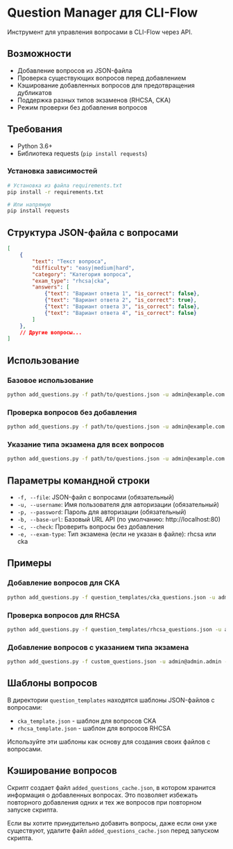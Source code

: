 # Question Manager для CLI-Flow

Инструмент для управления вопросами в CLI-Flow через API.

## Возможности

- Добавление вопросов из JSON-файла
- Проверка существующих вопросов перед добавлением
- Кэширование добавленных вопросов для предотвращения дубликатов
- Поддержка разных типов экзаменов (RHCSA, CKA)
- Режим проверки без добавления вопросов

## Требования

- Python 3.6+
- Библиотека requests (`pip install requests`)

### Установка зависимостей

```bash
# Установка из файла requirements.txt
pip install -r requirements.txt

# Или напрямую
pip install requests
```

## Структура JSON-файла с вопросами

```json
[
    {
        "text": "Текст вопроса",
        "difficulty": "easy|medium|hard",
        "category": "Категория вопроса",
        "exam_type": "rhcsa|cka",
        "answers": [
            {"text": "Вариант ответа 1", "is_correct": false},
            {"text": "Вариант ответа 2", "is_correct": true},
            {"text": "Вариант ответа 3", "is_correct": false},
            {"text": "Вариант ответа 4", "is_correct": false}
        ]
    },
    // Другие вопросы...
]
```

## Использование

### Базовое использование

```bash
python add_questions.py -f path/to/questions.json -u admin@example.com -p password -b http://localhost
```

### Проверка вопросов без добавления

```bash
python add_questions.py -f path/to/questions.json -u admin@example.com -p password -b http://localhost -c
```

### Указание типа экзамена для всех вопросов

```bash
python add_questions.py -f path/to/questions.json -u admin@example.com -p password -b http://localhost -e cka
```

## Параметры командной строки

- `-f, --file`: JSON-файл с вопросами (обязательный)
- `-u, --username`: Имя пользователя для авторизации (обязательный)
- `-p, --password`: Пароль для авторизации (обязательный)
- `-b, --base-url`: Базовый URL API (по умолчанию: http://localhost:80)
- `-c, --check`: Проверить вопросы без добавления
- `-e, --exam-type`: Тип экзамена (если не указан в файле): rhcsa или cka

## Примеры

### Добавление вопросов для CKA

```bash
python add_questions.py -f question_templates/cka_questions.json -u admin@admin.admin -p admin -b http://localhost
```

### Проверка вопросов для RHCSA

```bash
python add_questions.py -f question_templates/rhcsa_questions.json -u admin@admin.admin -p admin -b http://localhost -c
```

### Добавление вопросов с указанием типа экзамена

```bash
python add_questions.py -f custom_questions.json -u admin@admin.admin -p admin -b http://localhost -e rhcsa
```

## Шаблоны вопросов

В директории `question_templates` находятся шаблоны JSON-файлов с вопросами:

- `cka_template.json` - шаблон для вопросов CKA
- `rhcsa_template.json` - шаблон для вопросов RHCSA

Используйте эти шаблоны как основу для создания своих файлов с вопросами.

## Кэширование вопросов

Скрипт создает файл `added_questions_cache.json`, в котором хранится информация о добавленных вопросах. Это позволяет избежать повторного добавления одних и тех же вопросов при повторном запуске скрипта.

Если вы хотите принудительно добавить вопросы, даже если они уже существуют, удалите файл `added_questions_cache.json` перед запуском скрипта. 